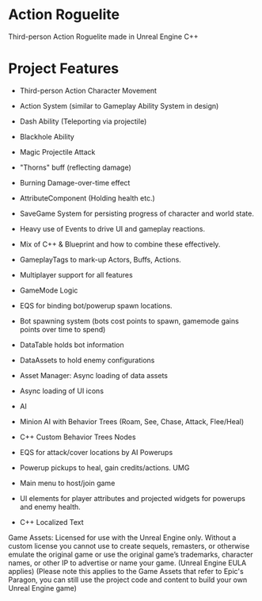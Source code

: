 # Action Roguelite
Third-person Action Roguelite made in Unreal Engine C++

# Project Features

* Third-person Action Character Movement

* Action System (similar to Gameplay Ability System in design)

* Dash Ability (Teleporting via projectile)

* Blackhole Ability

* Magic Projectile Attack

* "Thorns" buff (reflecting damage)

* Burning Damage-over-time effect

* AttributeComponent (Holding health etc.)

* SaveGame System for persisting progress of character and world state.

* Heavy use of Events to drive UI and gameplay reactions.

* Mix of C++ & Blueprint and how to combine these effectively.

* GameplayTags to mark-up Actors, Buffs, Actions.

* Multiplayer support for all features

* GameMode Logic

* EQS for binding bot/powerup spawn locations.

* Bot spawning system (bots cost points to spawn, gamemode gains points over time to spend)

* DataTable holds bot information

* DataAssets to hold enemy configurations

* Asset Manager: Async loading of data assets

* Async loading of UI icons

* AI

* Minion AI with Behavior Trees (Roam, See, Chase, Attack, Flee/Heal)

* C++ Custom Behavior Trees Nodes

* EQS for attack/cover locations by AI Powerups

* Powerup pickups to heal, gain credits/actions. UMG

* Main menu to host/join game

* UI elements for player attributes and projected widgets for powerups and enemy health.

* C++ Localized Text

Game Assets: Licensed for use with the Unreal Engine only. Without a custom license you cannot use to create sequels, remasters, or otherwise emulate the original game or use the original game’s trademarks, character names, or other IP to advertise or name your game. (Unreal Engine EULA applies) (Please note this applies to the Game Assets that refer to Epic's Paragon, you can still use the project code and content to build your own Unreal Engine game)
